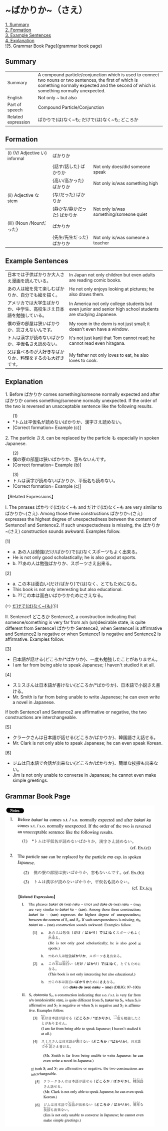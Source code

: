 # ~ばかりか~（さえ）

[1. Summary](#summary)<br>
[2. Formation](#formation)<br>
[3. Example Sentences](#example-sentences)<br>
[4. Explanation](#explanation)<br>
![5. Grammar Book Page](grammar book page)<br>


## Summary

<table><tr>   <td>Summary</td>   <td>A compound particle/conjunction which is used to connect two nouns or two sentences, the first of which is something normally expected and the second of which is something normally unexpected.</td></tr><tr>   <td>English</td>   <td>Not only ~ but also</td></tr><tr>   <td>Part of speech</td>   <td>Compound Particle/Conjunction</td></tr><tr>   <td>Related expression</td>   <td>ばかりで(は)なく~も; だけで(は)なく~も; どころか</td></tr></table>

## Formation

<table class="table"> <tbody><tr class="tr head"> <td class="td"><span class="numbers">(i)</span> <span> <span class="bold">{V/   Adjective い} informal</span></span></td> <td class="td"><span class="concept">ばかりか</span> </td> <td class="td"><span>&nbsp;</span></td> </tr> <tr class="tr"> <td class="td"><span>&nbsp;</span></td> <td class="td"><span>{話す/話した} <span class="concept">ばかりか</span></span></td> <td class="td"><span>Not only does/did someone    speak</span></td> </tr> <tr class="tr"> <td class="td"><span>&nbsp;</span></td> <td class="td"><span>{高い/高かった} <span class="concept">ばかりか</span></span></td> <td class="td"><span>Not only is/was something    high</span></td> </tr> <tr class="tr head"> <td class="td"><span class="numbers">(ii)</span> <span> <span class="bold">Adjective    な stem</span></span></td> <td class="td"><span>{<span class="concept">な</span>/<span class="concept">だった</span>} <span class="concept">ばかりか</span></span></td> <td class="td"><span>&nbsp;</span></td> </tr> <tr class="tr"> <td class="td"><span>&nbsp;</span></td> <td class="td"><span>{静か<span class="concept">な</span>/静か<span class="concept">だった</span>} <span class="concept">ばかりか</span></span></td> <td class="td"><span>Not only is/was    something/someone quiet</span></td> </tr> <tr class="tr head"> <td class="td"><span class="numbers">(iii)</span> <span> <span class="bold">{Noun /Nounだった}</span></span></td> <td class="td"><span class="concept">ばかりか</span> </td> <td class="td"><span>&nbsp;</span></td> </tr> <tr class="tr"> <td class="td"><span>&nbsp;</span></td> <td class="td"><span>{先生/先生だった} <span class="concept">ばかりか</span></span></td> <td class="td"><span>Not only is/was someone a    teacher</span></td> </tr> </tbody></table>

## Example Sentences

<table><tr>   <td>日本では子供ばかりか大人さえ漫画を読んでいる。</td>   <td>In Japan not only children but even adults are reading comic books.</td></tr><tr>   <td>あの人は絵を見て楽しむばかりか、自分でも絵を描く。</td>   <td>He not only enjoys looking at pictures; he also draws them.</td></tr><tr>   <td>アメリカでは大学生ばかりか、中学生、高校生さえ日本語を勉強している。</td>   <td>In America not only college students but even junior and senior high school students are studying Japanese.</td></tr><tr>   <td>僕の寮の部屋は狭いばかりか、窓さえないんです。</td>   <td>My room in the dorm is not just small; it doesn't even have a window.</td></tr><tr>   <td>トムは漢字が読めないばかりか、平仮名さえ読めない。</td>   <td>It's not just kanji that Tom cannot read; he cannot read even hiragana.</td></tr><tr>   <td>父は食べるのが大好きなばかりか、料理をするのも大好きです。</td>   <td>My father not only loves to eat, he also loves to cook.</td></tr></table>

## Explanation

<p>1. Before <span class="cloze">ばかりか</span> comes something/someone normally expected and after <span class="cloze">ばかりか</span> comes something/someone normally unexpected. If the order of the two is reversed an unacceptable sentence like the following results.</p>  <ul>(1) <li>*トムは平仮名が読めない<span class="cloze">ばかりか</span>、漢字<span class="cloze">さえ</span>読めない。</li> <div class="divide"></div> <li>[Correct formation= Example (c)]</li> </ul>  <p>2. The particle <span class="cloze">さえ</span> can be replaced by the particle も especially in spoken Japanese.</p>  <ul>(2) <li>僕の寮の部屋は狭い<span class="cloze">ばかりか</span>、窓もないんです。</li> <div class="divide"></div> <li>[Correct formation= Example (b)]</li> </ul>  <ul>(3) <li>トムは漢字が読めない<span class="cloze">ばかりか</span>、平仮名も読めない。</li> <div class="divide"></div> <li>[Correct formation= Example (c)]</li> </ul>  <p>【Related Expressions】</p>  <p>I. The pnrases ばかりで(は)なく~も and だけで(は)なく~も are very similar to <span class="cloze">ばかりか</span>~(<span class="cloze">さえ</span>). Among those three constructions <span class="cloze">ばかりか</span>~(<span class="cloze">さえ</span>) expresses the highest degree of unexpectedness between the content of Sentence1 and Sentence2. If such unexpectedness is missing, the <span class="cloze">ばかりか</span>~(<span class="cloze">さえ</span>) construction sounds awkward. Examples follow.</p>  <p>[1]</p>  <ul> <li>a. あの人は勉強{だけ/ばかり}で(は)なくスポーツもよく出来る。</li> <li>He is not only good scholastically; he is also good at sports.</li> <div class="divide"></div> <li>b. ??あの人は勉強<span class="cloze">ばかりか</span>、スポーツ<span class="cloze">さえ</span>出来る。</li> </ul>  <p>[2]</p>  <ul> <li>a. この本は面白い{だけ/ばかり}で(は)なく、とてもためになる。</li> <li>This book is not only interesting but also educational.</li> <div class="divide"></div> <li>b. ??この本は面白い<span class="cloze">ばかりか</span>ために<span class="cloze">さえ</span>なる。</li> </ul>  <p>(⇨ <a href="http://bunpou.neocities.org/基本basic.html#㊦ だけで(は)なく～(も)">だけで(は)なく~(も)</a>㊦)</p>  <p>II. Sentence1 どころか Sentence2, a construction indicating that someone/something is very far from a/n (un)desirable state, is quite different from Sentence1 <span class="cloze">ばかりか</span> Sentence2, when Sentence1 is affirmative and Sentence2 is negative or when Sentence1 is negative and Sentence2 is affirmative. Examples follow.</p>  <p>[3]</p>  <ul> <li>日本語が話せる{どころか/*<span class="cloze">ばかりか</span>}、一度も勉強したことがありません。</li> <li>I am far from being able to speak Japanese; I haven't studied it at all.</li> </ul>  <p>[4]</p>  <ul> <li>スミスさんは日本語が書けない{どころか/*<span class="cloze">ばかりか</span>}、日本語で小説<span class="cloze">さえ</span>書ける。</li> <li>Mr. Smith is far from being unable to write Japanese; he can even write a novel in Japanese.</li> </ul>  <p>If both Sentence1 and Sentence2 are affirmative or negative, the two constructions are interchangeable.</p>  <p>[5]</p>  <ul> <li>クラークさんは日本語が話せる{どころか/<span class="cloze">ばかりか</span>}、韓国語<span class="cloze">さえ</span>話せる。</li> <li>Mr. Clark is not only able to speak Japanese; he can even speak Korean.</li> </ul>  <p>[6]</p>  <ul> <li>ジムは日本語で会話が出来ない{どころか/<span class="cloze">ばかりか</span>}、簡単な挨拶も出来ない。</li> <li>Jim is not only unable to converse in Japanese; he cannot even make simple greetings.</li> </ul>

## Grammar Book Page

![](../img/Intermediateばかりか～さえ.png)

